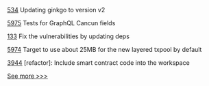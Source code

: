 
[534](https://github.com/hyperledger-labs/fabric-operations-console/pull/534) Updating ginkgo to version v2

[5975](https://github.com/hyperledger/besu/pull/5975) Tests for GraphQL Cancun fields

[133](https://github.com/hyperledger-labs/fabric-operator/pull/133) Fix the vulnerabilities by updating deps

[5974](https://github.com/hyperledger/besu/pull/5974) Target to use about 25MB for the new layered txpool by default

[3944](https://github.com/hyperledger/iroha/pull/3944) [refactor]: Include smart contract code into the workspace


[See more >>>](https://start-here.hyperledger.org/pull-requests)
